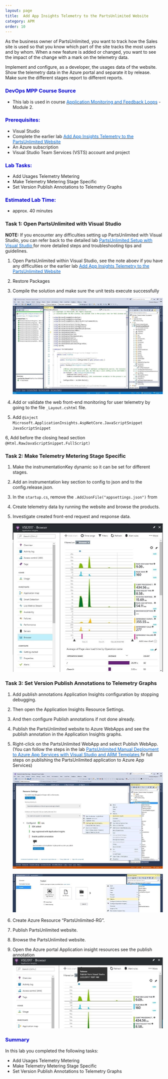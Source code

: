 ```yaml
---
layout: page
title:  Add App Insights Telemetry to the PartsUnlimited Website
category: APM
order: 10
---
```


As the business owner of PartsUnlimited, you want to track how the Sales site is used so that you know which part of the site tracks the most users and by whom. When a new feature is added or changed, you want to see the impact of the change with a mark on the telemetry data.  

Implement and configure, as a developer, the usages data of the website. Show the telemetry data in the Azure portal and separate it by release. Make sure the different stages report to different reports.  



<h3><span style="color: #0000CD;">DevOps MPP Course Source </span></h3>

- This lab is used in course <a href="https://www.edx.org/course/application-monitoring-feedback-loops-microsoft-devops200-7x-0" target="_blank"><span style="color: #0066cc;" color="#0066cc"> Application Monitoring and Feedback Loops</span></a> - Module 2.



<h3><span style="color: #0000CD;">Prerequisites:</span></h3>

- Visual Studio
- Complete the earlier lab <a href="https://microsoft.github.io/PartsUnlimited/apm/200.6x-APM-AddAppInsightsTelemetrytoPUwebsite.html" target="_blank"><span style="color: #0066cc;" color="#0066cc"> Add App Insights Telemetry to the PartsUnlimited Website</span></a> 
- An Azure subscription
- Visual Studio Team Services (VSTS) account and project





<h3><span style="color: #0000CD;">Lab Tasks: </span></h3>

- Add Usages Telemetry Metering  
- Make Telemetry Metering Stage Specific  
- Set Version Publish Annotations to Telemetry Graphs  





<h3><span style="color: #0000CD;">Estimated Lab Time:</span></h3>

- approx. 40 minutes  



### Task 1: Open PartsUnlimited with Visual Studio

**NOTE:** If you encounter any difficulties setting up PartsUnlimited with Visual Studio, you can refer back to the detailed lab <a href="https://microsoft.github.io/PartsUnlimited/pandp/200.1x-PandP-PUsetupwithVS2017.html" target="_blank"><span style="color: #0066cc;" color="#0066cc"> PartsUnlimited Setup with Visual Studio </span></a> for more detailed steps and troubleshooting tips and guidelines.


1.	Open PartsUnlimited within Visual Studio, see the note aboev if you have any difficulties or the earlier lab <a href="https://microsoft.github.io/PartsUnlimited/apm/200.6x-APM-AddAppInsightsTelemetrytoPUwebsite.html" target="_blank"><span style="color: #0066cc;" color="#0066cc"> Add App Insights Telemetry to the PartsUnlimited Website</span></a> 

2. Restore Packages  

3. Compile the solution and make sure the unit tests execute successfully  
   

    ![](../assets/configtelemetrydata-jan2018/configtelemetrydata_1.jpg)


4. Add or validate the web front-end monitoring for user telemetry by going to the file `_Layout.cshtml` file.

5. Add `@inject Microsoft.ApplicationInsights.AspNetCore.JavaScriptSnippet
JavaScriptSnippet`  

6, Add before the closing head section `@Html.RawJavaScriptSnippet.FullScript)`




### Task 2: Make Telemetry Metering Stage Specific  

1.	Make the instrumentationKey dynamic so it can be set for different stages.  

2. Add an instrumentation key section to config to json and to the config.release.json.  

3. In the `startup.cs`, remove the `.AddJsonFile("appsettings.json")` from  

4. Create telemetry data by running the website and browse the products.  

5. Investigate created front-end request and response data.  


    ![](../assets/configtelemetrydata-jan2018/configtelemetrydata_2.jpg)




### Task 3: Set Version Publish Annotations to Telemetry Graphs  


1.	Add publish annotations Application Insights configuration by stopping debugging.  

2. Then open the Application Insights Resource Settings.  

3. And then configure Publish annotations if not done already.  



4.	Publish the PartsUnlimited website to Azure WebApps and see the publish annotation in the Application Insights graphs.  

5. Right-click on the PartsUnlimited WebApp and select Publish WebApp. (You can follow the steps in the lab <a href="https://microsoft.github.io/PartsUnlimited/pandp/200.1x-PandP-ManualdeploywithVS2017toAzure.html" target="_blank"><span style="color: #0066cc;" color="#0066cc">PartsUnlimited Manual Deployment to Azure App Services with Visual Studio and ARM Templates </span></a> fir full steps on publishing the PartsUnlimited application to Azure App Services)


    ![](../assets/configtelemetrydata-jan2018/configtelemetrydata_3.jpg)

    ![](../assets/configtelemetrydata-jan2018/configtelemetrydata_4.jpg)

6. Create Azure Resource “PartsUnlimited-RG”.  

7. Publish PartsUnlimited website.  

8. Browse the PartsUnlimited website.  

9. Open the Azure portal Application insight resources see the publish annotation  
    ![](../assets/configtelemetrydata-jan2018/configtelemetrydata_5.jpg)



<h3><span style="color: #0000CD;"> Summary</span></h3>

In this lab you completed the following tasks:
- Add Usages Telemetry Metering  
- Make Telemetry Metering Stage Specific  
- Set Version Publish Annotations to Telemetry Graphs  

